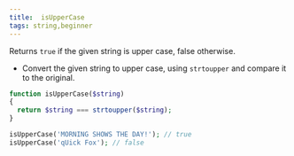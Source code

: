 ```yaml
---
title:  isUpperCase
tags: string,beginner
---
```


Returns `true` if the given string is upper case, false otherwise.

- Convert the given string to upper case, using `strtoupper` and compare it to the original.

```php
function isUpperCase($string)
{
  return $string === strtoupper($string);
}
```

```php
isUpperCase('MORNING SHOWS THE DAY!'); // true
isUpperCase('qUick Fox'); // false
```
